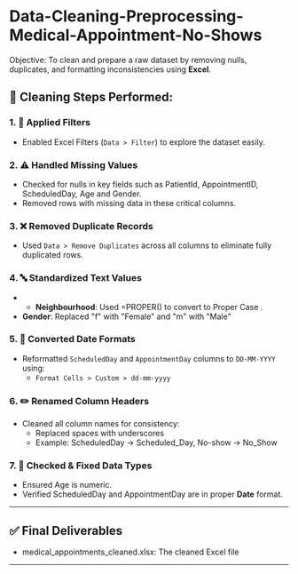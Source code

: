 # Data-Cleaning-Preprocessing-Medical-Appointment-No-Shows
Objective: To clean and prepare a raw dataset by removing nulls, duplicates, and formatting inconsistencies using **Excel**.

## 🧹 Cleaning Steps Performed:

### 1. 🧭 Applied Filters
- Enabled Excel Filters (`Data > Filter`) to explore the dataset easily.

### 2. ⚠️ Handled Missing Values
- Checked for nulls in key fields such as PatientId, AppointmentID, ScheduledDay, Age and Gender.
- Removed rows with missing data in these critical columns.

### 3. ❌ Removed Duplicate Records
- Used `Data > Remove Duplicates` across all columns to eliminate fully duplicated rows.

### 4. 🔤 Standardized Text Values

- - **Neighbourhood**: Used =PROPER() to convert to Proper Case .
- **Gender**: Replaced "f" with "Female" and "m" with "Male"

### 5. 📅 Converted Date Formats
- Reformatted `ScheduledDay` and `AppointmentDay` columns to `DD-MM-YYYY` using:
  - `Format Cells > Custom > dd-mm-yyyy`

### 6. ✏️ Renamed Column Headers
- Cleaned all column names for consistency:
  - Replaced spaces with underscores
  - Example: ScheduledDay → Scheduled_Day, No-show → No_Show

### 7. 🔢 Checked & Fixed Data Types
- Ensured Age is numeric.
- Verified ScheduledDay and AppointmentDay are in proper **Date** format.

---

## ✅ Final Deliverables
- medical_appointments_cleaned.xlsx: The cleaned Excel file

---
